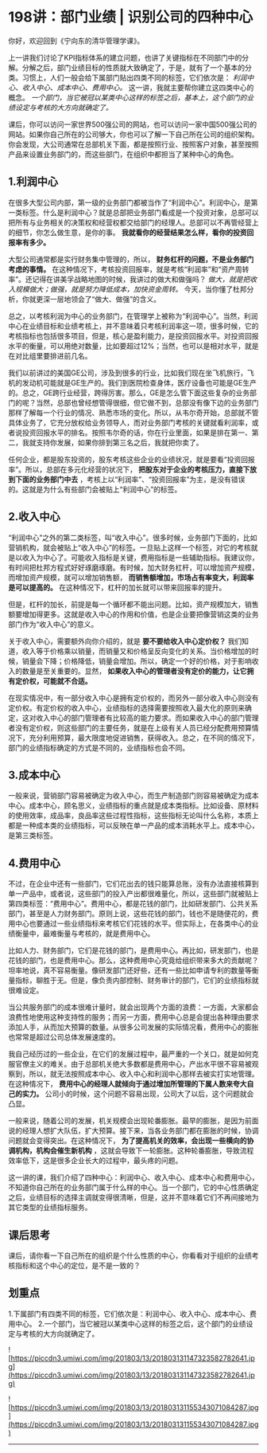 # 198讲：部门业绩 | 识别公司的四种中心

你好，欢迎回到《宁向东的清华管理学课》。

上一讲我们讨论了KPI指标体系的建立问题，也讲了关键指标在不同部门中的分解。分解之后，部门业绩目标的性质就大致确定了，于是，就有了一个基本的分类。习惯上，人们一般会给下属部门贴出四类不同的标签，它们依次是： *利润中心、收入中心、成本中心、费用中心。* 这一讲，我就主要帮你建立这四类中心的概念。 *一个部门，当它被冠以某类中心这样的标签之后，基本上，这个部门的业绩设定与考核的大方向就确定了。*

课后，你可以访问一家世界500强公司的网站，也可以访问一家中国500强公司的网站。如果你自己所在的公司够大，你也可以了解一下自己所在公司的组织架构。你会发现，大公司通常在总部机关下面，都是按照行业、按照客户对象，甚至按照产品来设置业务部门的，而这些部门，在组织中都担当了某种中心的角色。

## 1.利润中心

在很多大型公司内部，第一级的业务部门都被当作了“利润中心”。利润中心，是第一类标签。什么是利润中心？就是总部把业务部门看成是一个投资对象，总部可以把所有与业务相关的决策权和经营权都交给部门的经理人。总部可以不再管经营上的细节，你怎么做生意，是你的事。 **我就看你的经营结果怎么样，看你的投资回报率有多少。**

大型公司通常都是实行财务集中管理的，所以， **财务杠杆的问题，不是业务部门考虑的事情。** 在这种情况下，考核投资回报率，就是考核“利润率”和“资产周转率”。还记得在讲美孚战略地图的时候，我讲过的做大和做强吗？ *做大，就是把收入规模做大；做强，就是努力降低成本，加快资金周转。* 今天，当你懂了杜邦分析，你就更深一层地领会了“做大、做强”的含义。

总之，以考核利润为中心的业务部门，在管理学上被称为“利润中心”。当然，利润中心在业绩目标和业绩考核上，并不意味着只考核利润率这一项，很多时候，它的考核指标也包括很多项目，但是，核心是盈利能力，是投资回报水平。对投资回报水平的衡量，可以用绝对数量，比如要超过12%；当然，也可以是相对水平，就是在对比组里要排进前几名。

我们以前讲过的美国GE公司，涉及到很多的行业，比如我们现在坐飞机旅行，飞机的发动机可能就是GE生产的。我们到医院检查身体，医疗设备也可能是GE生产的。总之，GE跨行业经营，跨得厉害。那么，GE是怎么管下面这些复杂的业务部门的呢？当然，总部也曾经想管得很细，但它做不到，总部没有像下边的业务部门那样了解每一个行业的情况、熟悉市场的变化。所以，从韦尔奇开始，总部就不管具体业务了，它充分放权给业务领导人，而对业务部门考核的关键就看利润率，或者说投资回报水平的排名。按照韦尔奇的话，你在行业里面，如果是排在第一、第二，我就支持你发展，如果你排到第三名之后，我就把你卖了。

任何企业，都是股东投资的，股东考核这些企业的业绩状况，就是要看“投资回报率”。所以，总部在多元化经营的状况下， **把股东对于企业的考核压力，直接下放到下面的业务部门中去** ，考核上以“利润率”、“投资回报率”为主，是没有错误的。这就是为什么有些部门会被贴上“利润中心”的标签。

## 2.收入中心

“利润中心”之外的第二类标签，叫“收入中心”。很多时候，业务部门下面的，比如营销机构，就会被贴上“收入中心”的标签。一旦贴上这样一个标签，对它的考核就是以收入为中心了。可能收入指标是关键，费用指标是一些辅助指标。我建议你，有时间把杜邦方程式好好琢磨琢磨。有时候，加大财务杠杆，可以增加资产规模，而增加资产规模，就可以增加销售额， **而销售额增加，市场占有率变大，利润率是可以提高的。** 在这种情况下，杠杆的加长就可以带来回报率的提升。

但是，杠杆的加长，前提是每一个循环都不能出问题。比如，资产规模加大，销售额要增加得更多。这就是收入中心的作用和价值，也是企业要把像营销这类的业务部门作为“收入中心”的意义。

关于收入中心，需要额外向你介绍的，就是 **要不要给收入中心定价权？** 我们知道，收入等于价格乘以销量，而销量又和价格呈反向变化的关系。当价格增加的时候，销量会下降；价格降低，销量会增加。所以，确定一个好的价格，对于影响收入的数量是至关重要的。显然， **如果收入中心的管理者没有定价的能力，让它拥有定价权，可能就不合适。**

在现实情况中，有一部分收入中心是拥有定价权的，而另外一部分收入中心则没有定价权。有定价权的收入中心，业绩指标的选择需要按照收入最大化的原则来确定，这对收入中心的部门管理者有比较高的能力要求。而如果收入中心的部门管理者没有定价权，则这些部门的主要任务，就是在上级有关人员已经分配费用预算情况下，充分利用预算，最大限度地促进销售，获得收入。总之，在不同的情况下，部门的业绩指标确定的方式是不同的，业绩指标也会不同。

## 3.成本中心

一般来说，营销部门容易被确定为收入中心，而生产制造部门则容易被确定为成本中心。成本中心，顾名思义，业绩指标的重点就是成本类指标。比如设备、原材料的使用效率，成品率，良品率这些过程性指标，这些指标无论叫什么名称，本质上都是一种成本类的业绩指标，可以反映在单一产品的成本消耗水平上。成本中心，是第三类标签。

## 4.费用中心

不过，在企业中还有一些部门，它们花出去的钱只能算总账，没有办法直接核算到单一产品中，或者说，这些部门的投入产出都很难量化，所以，这些部门就被贴上第四类标签：“费用中心”。费用中心，都是花钱的部门，比如研发部门、公共关系部门，甚至是人力财务部门。原则上说，这些花钱的部门，钱也不是随便花的，费用中心也要通过一些业绩指标来考核它们花钱的水平。但实际上，在各类中心的业绩衡量中，最难衡量与考核的，就是费用中心。

比如人力、财务部门，它们是花钱的部门，是费用中心。再比如，研发部门，也是花钱的部门，也是费用中心。那么，这种费用中心究竟给组织带来多大的贡献呢？坦率地说，真不容易衡量。像研发部门还好些，还有一些比如申请专利的数量等衡量指标，聊胜于无。但是，像负责内部控制、财务审计的部门，它们的业绩指标就很难设定。

当公共服务部门的成本很难计量时，就会出现两个方面的浪费：一方面，大家都会浪费性地使用这种支持性的服务；而另一方面，费用中心总是会提出各种理由要求添加人手，从而加大预算的数量。从很多公司发展的实际情况看，费用中心的膨胀也常常是超过公司总体发展速度的。

我自己经历过的一些企业，在它们的发展过程中，最严重的一个关口，就是如何克服官僚主义的难关。由于总部机关绝大多数都是费用中心，产出水平很不容易被观察到，所以，就无法按照成本中心、收入中心和利润中心那样去被实打实地管理。在这种情况下， **费用中心的经理人就倾向于通过增加所管理的下属人数来夸大自己的实力。** 公司小的时候，这个问题不容易出现，公司大了以后，这个问题就会凸显。

一般来说，随着公司的发展，机关规模会出现轮番膨胀。最早的膨胀，是因为前面说的经理人想扩大队伍，扩大预算。接下来，当各业务部门都在膨胀的时候，协调问题就会变得突出。在这种情况下， **为了提高机关的效率，会出现一些横向的协调机构，机构会催生新机构** ，这就会导致下一轮膨胀。这种轮番膨胀，导致流程效率低下，这是很多企业长大的过程中，最头疼的问题。

这一讲的课，我们介绍了四种中心：利润中心、收入中心、成本中心和费用中心，不知道你自己所在的业务部门属于什么样的中心。当一个部门，它的中心性质确定之后，业绩目标的选择主调就变得很清晰，但是，这并不意味着它们不再间接地为其它类型的业绩指标服务。

## 课后思考

课后，请你看一下自己所在的组织是个什么性质的中心，你看看对于组织的业绩考核指标和这个中心的定位，是不是一致的？

## 划重点

1.下属部门有四类不同的标签，它们依次是：利润中心、收入中心、成本中心、费用中心。
2.一个部门，当它被冠以某类中心这样的标签之后，这个部门的业绩设定与考核的大方向就确定了。

![https://piccdn3.umiwi.com/img/201803/13/201803131147323582782641.jpg](https://piccdn3.umiwi.com/img/201803/13/201803131147323582782641.jpg)

![https://piccdn3.umiwi.com/img/201803/13/201803131155343071084287.jpg](https://piccdn3.umiwi.com/img/201803/13/201803131155343071084287.jpg)

---
